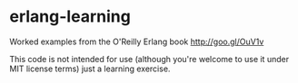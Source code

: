 erlang-learning
===============

Worked examples from the O'Reilly Erlang book
http://goo.gl/OuV1v

This code is not intended for use (although you're welcome to
use it under MIT license terms) just a learning exercise.

